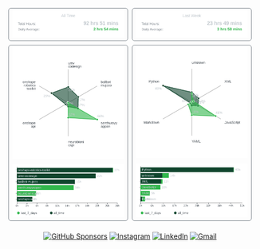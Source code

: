 <table cellspacing="0" cellpadding="0" style="border-collapse: separate; border-spacing: 8px; width: 100%; background: transparent;">
  <tr style="background: transparent;">
    <td width="50%" align="center" style="background: transparent; border: 1px solid #7c848c; border-radius: 5px;">
      <img src="data/all_time-coding-stats.svg" alt="Daily Average Hours" width="100%">
    </td>
    <td width="50%" align="center" style="background: transparent; border: 1px solid #7c848c; border-radius: 5px;">
      <img src="data/last_7_days-coding-stats.svg" alt="Total Hours" width="100%">
    </td>
  </tr>
  <tr style="background: transparent;">
    <td width="50%" align="center" style="background: transparent; border: 1px solid #7c848c; border-radius: 5px;">
      <!-- <h4 style="margin: 0 0 8px 0;">Projects</h4> -->
      <img src="data/projects-radar.svg" alt="Time Spent by Project" width="100%" style="margin-bottom: 8px;">
      <img src="data/projects-bar.svg" alt="Time Spent by Project (Bar)" width="100%">
    </td>
    <td width="50%" align="center" style="background: transparent; border: 1px solid #7c848c; border-radius: 5px;">
      <!-- <h4 style="margin: 0 0 8px 0;">Programming Languages</h4> -->
      <img src="data/languages-radar.svg" alt="Time Spent by Language" width="100%" style="margin-bottom: 8px;">
      <img src="data/languages-bar.svg" alt="Time Spent by Language (Bar)" width="100%">
    </td>
  </tr>
</table>

<div align="center">
  <a href="https://github.com/sponsors/senthurayyappan"><img alt="GitHub Sponsors" src="https://img.shields.io/github/sponsors/senthurayyappan"></a>
  <a href="https://www.instagram.com/senthurayyappan/"><img alt="Instagram" src="https://img.shields.io/badge/-Instagram-E1306C"></a>
  <a href="https://www.linkedin.com/in/imsenthur/"><img alt="LinkedIn" src="https://img.shields.io/badge/-LinkedIn-blue"></a>
  <a href="senthurayyappan@gmail.com"><img alt="Gmail" src="https://img.shields.io/badge/-Gmail-red"></a>
</div>

